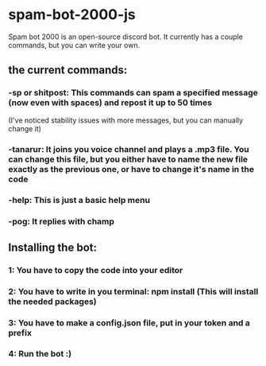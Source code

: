 # spam-bot-2000-js
Spam bot 2000 is an open-source discord bot. It currently has a couple commands, but you can write your own.
## the current commands:
### -sp or shitpost: This commands can spam a specified message (now even with spaces) and repost it up to 50 times
(I've noticed stability issues with more messages, but you can manually change it)
### -tanarur: It joins you voice channel and plays a .mp3 file. You can change this file, but you either have to name the new file exactly as the previous one, or have to change it's name in the code
### -help: This is just a basic help menu
### -pog: It replies with champ
## Installing the bot:
### 1: You have to copy the code into your editor
### 2: You have to write in you terminal: npm install (This will install the needed packages)
### 3: You have to make a config.json file, put in your token and a prefix
### 4: Run the bot :)
